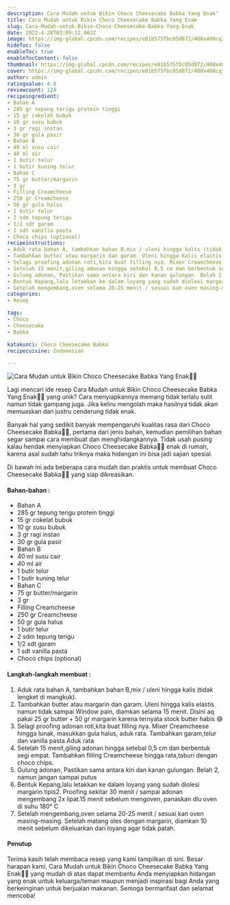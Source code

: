 ```yaml
---
description: Cara Mudah untuk Bikin Choco Cheesecake Babka Yang Enak"
title: Cara Mudah untuk Bikin Choco Cheesecake Babka Yang Enak
slug: Cara-Mudah-untuk-Bikin-Choco-Cheesecake-Babka-Yang-Enak
date: 2022-4-28T03:09:12.063Z
image: https://img-global.cpcdn.com/recipes/e81b575fbc05d872/400x400cq70/photo.jpg
hideToc: false
enableToc: true
enableTocContent: false
thumbnail: https://img-global.cpcdn.com/recipes/e81b575fbc05d872/400x400cq70/photo.jpg
cover: https://img-global.cpcdn.com/recipes/e81b575fbc05d872/400x400cq70/photo.jpg
author: admin
ratingvalue: 4.8
reviewcount: 124
recipeingredient:
- Bahan A
- 285 gr tepung terigu protein tinggi
- 15 gr cokelat bubuk
- 10 gr susu bubuk
- 3 gr ragi instan
- 30 gr gula pasir
- Bahan B
- 40 ml susu cair
- 40 ml air
- 1 butir telur
- 1 butir kuning telur
- Bahan C
- 75 gr butter/margarin
- 3 gr
- Filling Creamcheese
- 250 gr Creamcheese
- 50 gr gula halus
- 1 butir telur
- 2 sdm tepung terigu
- 1/2 sdt garam
- 1 sdt vanilla pasta
- Choco chips (optional)
recipeinstructions:
- Aduk rata bahan A, tambahkan bahan B,mix / uleni hingga kalis (tidak lengket di mangkuk).
- Tambahkan butter atau margarin dan garam. Uleni hingga kalis elastis namun tidak sampai Window pain, diamkan selama 15 menit. Disini aq pakai 25 gr butter + 50 gr margarin karena ternyata stock butter habis 😅
- Selagi proofing adonan roti,kita buat filling nya. Mixer Creamcheese hingga lunak, masukkan gula halus, aduk rata. Tambahkan garam,telur dan vanilla pasta.Aduk rata
- Setelah 15 menit,giling adonan hingga setebal 0,5 cm dan berbentuk segi empat. Tambahkan filling Creamcheese hingga rata,taburi dengan choco chips.
- Gulung adonan, Pastikan sama antara kiri dan kanan gulungan. Belah 2, namun jangan sampai putus
- Bentuk Kepang,lalu letakkan ke dalam loyang yang sudah diolesi margarin tipis2. Proofing sekitar 30 menit / sampai adonan mengembang 2x lipat.15 menit sebelum mengoven, panaskan dlu oven di suhu 180° C
- Setelah mengembang,oven selama 20-25 menit / sesuai kan oven masing-masing. Setelah matang oles dengan margarin, diamkan 10 menit sebelum dikeluarkan dari loyang agar tidak patah.
categories:
- Resep

tags:
- Choco
- Cheesecake
- Babka

katakunci: Choco Cheesecake Babka
recipecuisine: Indonesian

---
```


![Cara Mudah untuk Bikin Choco Cheesecake Babka Yang Enak👩‍🍳](https://img-global.cpcdn.com/recipes/e81b575fbc05d872/400x400cq70/photo.jpg)

Lagi mencari ide resep Cara Mudah untuk Bikin Choco Cheesecake Babka Yang Enak👩‍🍳 yang unik? Cara menyiapkannya memang tidak terlalu sulit namun tidak gampang juga. Jika keliru mengolah maka hasilnya tidak akan memuaskan dan justru cenderung tidak enak.

Banyak hal yang sedikit banyak mempengaruhi kualitas rasa dari Choco Cheesecake Babka👩‍🍳, pertama dari jenis bahan, kemudian pemilihan bahan segar sampai cara membuat dan menghidangkannya. Tidak usah pusing kalau hendak menyiapkan Choco Cheesecake Babka👩‍🍳 enak di rumah, karena asal sudah tahu triknya maka hidangan ini bisa jadi sajian spesial.

Di bawah ini ada beberapa cara mudah dan praktis untuk membuat Choco Cheesecake Babka👩‍🍳 yang siap dikreasikan.

<!--inarticleads1-->

#### Bahan-bahan :

- Bahan A
- 285 gr tepung terigu protein tinggi
- 15 gr cokelat bubuk
- 10 gr susu bubuk
- 3 gr ragi instan
- 30 gr gula pasir
- Bahan B
- 40 ml susu cair
- 40 ml air
- 1 butir telur
- 1 butir kuning telur
- Bahan C
- 75 gr butter/margarin
- 3 gr
- Filling Creamcheese
- 250 gr Creamcheese
- 50 gr gula halus
- 1 butir telur
- 2 sdm tepung terigu
- 1/2 sdt garam
- 1 sdt vanilla pasta
- Choco chips (optional)

<!--inarticleads2-->

#### Langkah-langkah membuat :

1. Aduk rata bahan A, tambahkan bahan B,mix / uleni hingga kalis (tidak lengket di mangkuk).
1. Tambahkan butter atau margarin dan garam. Uleni hingga kalis elastis namun tidak sampai Window pain, diamkan selama 15 menit. Disini aq pakai 25 gr butter + 50 gr margarin karena ternyata stock butter habis 😅
1. Selagi proofing adonan roti,kita buat filling nya. Mixer Creamcheese hingga lunak, masukkan gula halus, aduk rata. Tambahkan garam,telur dan vanilla pasta.Aduk rata
1. Setelah 15 menit,giling adonan hingga setebal 0,5 cm dan berbentuk segi empat. Tambahkan filling Creamcheese hingga rata,taburi dengan choco chips.
1. Gulung adonan, Pastikan sama antara kiri dan kanan gulungan. Belah 2, namun jangan sampai putus
1. Bentuk Kepang,lalu letakkan ke dalam loyang yang sudah diolesi margarin tipis2. Proofing sekitar 30 menit / sampai adonan mengembang 2x lipat.15 menit sebelum mengoven, panaskan dlu oven di suhu 180° C
1. Setelah mengembang,oven selama 20-25 menit / sesuai kan oven masing-masing. Setelah matang oles dengan margarin, diamkan 10 menit sebelum dikeluarkan dari loyang agar tidak patah.

#### Penutup

Terima kasih telah membaca resep yang kami tampilkan di sini. Besar harapan kami, Cara Mudah untuk Bikin Choco Cheesecake Babka Yang Enak👩‍🍳 yang mudah di atas dapat membantu Anda menyiapkan hidangan yang enak untuk keluarga/teman maupun menjadi inspirasi bagi Anda yang berkeinginan untuk berjualan makanan. Semoga bermanfaat dan selamat mencoba!